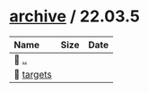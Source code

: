 ---
---

# [archive](/archive/) / 22.03.5


| Name | Size | Date |
|:---|---:|---|
| 📁 [..](../) | | |
| 📁 [targets](targets) | | |

